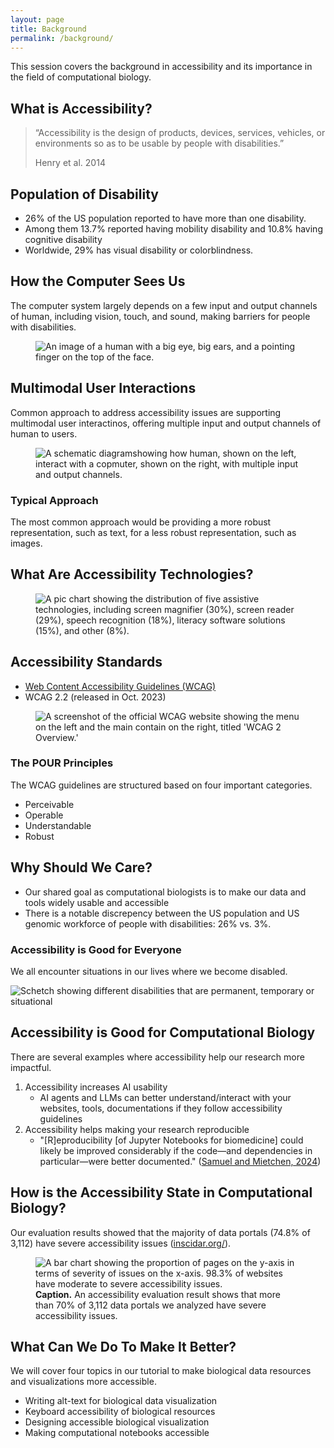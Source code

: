 ```yaml
---
layout: page
title: Background
permalink: /background/
---
```


This session covers the background in accessibility and its importance in the field of computational biology.

## What is Accessibility?

> “Accessibility is the design of products, devices, services, vehicles, or environments so as to be usable by people with disabilities.”
> 
> Henry et al. 2014

## Population of Disability

* 26% of the US population reported to have more than one disability.
* Among them 13.7% reported having mobility disability and 10.8% having cognitive disability
* Worldwide, 29% has visual disability or colorblindness.

## How the Computer Sees Us

The computer system largely depends on a few input and output channels of human, including vision, touch, and sound, making barriers for people with disabilities.

<figure>
    <img src="../assets/imgs/how-the-copmuter-sees-us.png" alt="An image of a human with a big eye, big ears, and a pointing finger on the top of the face."/>
</figure>

## Multimodal User Interactions

Common approach to address accessibility issues are supporting multimodal user interactinos, offering multiple input and output channels of human to users.

<figure>
    <img src="../assets/imgs/multimodal-user-interactions.jpg" alt="A schematic diagramshowing how human, shown on the left, interact with a copmuter, shown on the right, with multiple input and output channels."/>
</figure>

### Typical Approach

The most common approach would be providing a more robust representation, such as text, for a less robust representation, such as images.

## What Are Accessibility Technologies?

<figure>
    <img src="../assets/imgs/a11y-tech.jpg" alt="A pic chart showing the distribution of five assistive technologies, including screen magnifier (30%), screen reader (29%), speech recognition (18%), literacy software solutions (15%), and other (8%)."/>
</figure>

## Accessibility Standards

* [Web Content Accessibility Guidelines (WCAG)](https://www.w3.org/WAI/standards-guidelines/wcag/)
* WCAG 2.2 (released in Oct. 2023)

<figure>
    <img src="../assets/imgs/wcag.jpg" alt="A screenshot of the official WCAG website showing the menu on the left and the main contain on the right, titled 'WCAG 2 Overview.'"/>
</figure>

### The POUR Principles
The WCAG guidelines are structured based on four important categories.

* Perceivable
* Operable
* Understandable
* Robust

## Why Should We Care?

* Our shared goal as computational biologists is to make our data and tools widely usable and accessible
* There is a notable discrepency between the US population and US genomic workforce of people with disabilities: 26% vs. 3%.

### Accessibility is Good for Everyone

We all encounter situations in our lives where we become disabled.

![Schetch showing different disabilities that are permanent, temporary or situational](../assets/imgs/areas.png)

## Accessibility is Good for Computational Biology

There are several examples where accessibility help our research more impactful.

1. Accessibility increases AI usability
    * AI agents and LLMs can better understand/interact with your websites, tools, documentations if they follow accessibility guidelines
2. Accessibility helps making your research reproducible
    * "[R]eproducibility [of Jupyter Notebooks for biomedicine] could likely be improved considerably if the code—and dependencies in particular—were better documented." ([Samuel and Mietchen, 2024](https://academic.oup.com/gigascience/article/doi/10.1093/gigascience/giad113/7516267))

## How is the Accessibility State in Computational Biology?

Our evaluation results showed that the majority of data portals (74.8% of 3,112) have severe accessibility issues ([inscidar.org/](https://inscidar.org/)).

<figure>
    <img src="../assets/imgs/inscidar-result-1.png" alt="A bar chart showing the proportion of pages on the y-axis in terms of severity of issues on the x-axis. 98.3% of websites have moderate to severe accessibility issues."/>
    <figcaption><b>Caption.</b> An accessibility evaluation result shows that more than 70% of 3,112 data portals we analyzed have severe accessibility issues.</figcaption>
</figure>

## What Can We Do To Make It Better?

We will cover four topics in our tutorial to make biological data resources and visualizations more accessible.

* Writing alt-text for biological data visualization
* Keyboard accessibility of biological resources
* Designing accessible biological visualization
* Making computational notebooks accessible

